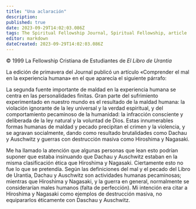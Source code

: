 ```yaml
---
title: "Una aclaración"
description: 
published: true
date: 2023-09-29T14:02:03.086Z
tags: The Spiritual Fellowship Journal, Spiritual Fellowship, article
editor: markdown
dateCreated: 2023-09-29T14:02:03.086Z
---
```


<p class="v-card v-sheet theme--light grey lighten-3 px-2">© 1999 La Fellowship Cristiana de Estudiantes de <i>El Libro de Urantia</i></p>


La edición de primavera del Journal publicó un artículo «Comprender el mal en la experiencia humana» en el que aparecía el siguiente párrafo:

La segunda fuente importante de maldad en la experiencia humana se centra en las personalidades finitas. Gran parte del sufrimiento experimentado en nuestro mundo es el resultado de la maldad humana: la violación ignorante de la ley universal y la verdad espiritual, y del comportamiento pecaminoso de la humanidad: la infracción consciente y deliberada de la ley natural y la voluntad de Dios. Estas innumerables formas humanas de maldad y pecado precipitan el crimen y la violencia, y se agravan socialmente, dando como resultado brutalidades como Dachau y Auschwitz y guerras con destrucción masiva como Hiroshima y Nagasaki.

Me ha llamado la atención que algunas personas que lean esto podrían suponer que estaba insinuando que Dachau y Auschwitz estaban en la misma clasificación ética que Hiroshima y Nagasaki. Ciertamente esto no fue lo que se pretendía. Según las definiciones del mal y el pecado del Libro de Urantia, Dachau y Auschwitz son actividades humanas pecaminosas; mientras que Hiroshima y Nagasaki, y la guerra en general, normalmente se considerarían males humanos (falta de perfección). Mi intención era citar a Hiroshima y Nagasaki como ejemplos de destrucción masiva, no equipararlos éticamente con Daschau y Auschwitz.

